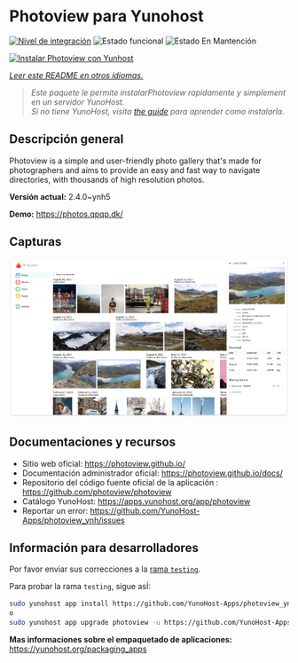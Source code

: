 <!--
Este archivo README esta generado automaticamente<https://github.com/YunoHost/apps/tree/master/tools/readme_generator>
No se debe editar a mano.
-->

# Photoview para Yunohost

[![Nivel de integración](https://dash.yunohost.org/integration/photoview.svg)](https://ci-apps.yunohost.org/ci/apps/photoview/) ![Estado funcional](https://ci-apps.yunohost.org/ci/badges/photoview.status.svg) ![Estado En Mantención](https://ci-apps.yunohost.org/ci/badges/photoview.maintain.svg)

[![Instalar Photoview con Yunhost](https://install-app.yunohost.org/install-with-yunohost.svg)](https://install-app.yunohost.org/?app=photoview)

*[Leer este README en otros idiomas.](./ALL_README.md)*

> *Este paquete le permite instalarPhotoview rapidamente y simplement en un servidor YunoHost.*  
> *Si no tiene YunoHost, visita [the guide](https://yunohost.org/install) para aprender como instalarla.*

## Descripción general

Photoview is a simple and user-friendly photo gallery that's made for photographers and aims to provide an easy and fast way to navigate directories, with thousands of high resolution photos.


**Versión actual:** 2.4.0~ynh5

**Demo:** <https://photos.qpqp.dk/>

## Capturas

![Captura de Photoview](./doc/screenshots/screenshot.png)

## Documentaciones y recursos

- Sitio web oficial: <https://photoview.github.io/>
- Documentación administrador oficial: <https://photoview.github.io/docs/>
- Repositorio del código fuente oficial de la aplicación : <https://github.com/photoview/photoview>
- Catálogo YunoHost: <https://apps.yunohost.org/app/photoview>
- Reportar un error: <https://github.com/YunoHost-Apps/photoview_ynh/issues>

## Información para desarrolladores

Por favor enviar sus correcciones a la [rama `testing`](https://github.com/YunoHost-Apps/photoview_ynh/tree/testing).

Para probar la rama `testing`, sigue asÍ:

```bash
sudo yunohost app install https://github.com/YunoHost-Apps/photoview_ynh/tree/testing --debug
o
sudo yunohost app upgrade photoview -u https://github.com/YunoHost-Apps/photoview_ynh/tree/testing --debug
```

**Mas informaciones sobre el empaquetado de aplicaciones:** <https://yunohost.org/packaging_apps>
